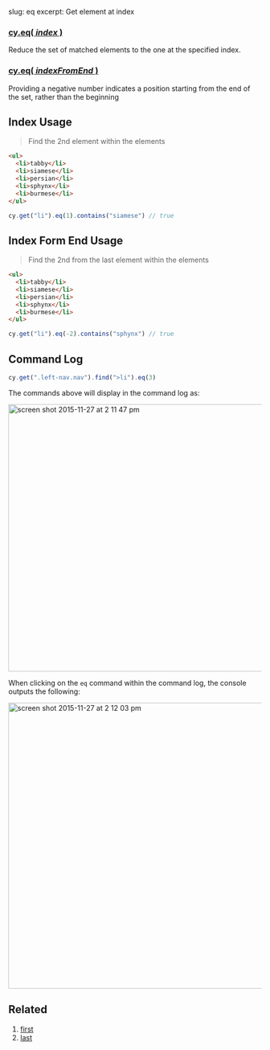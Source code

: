 slug: eq
excerpt: Get element at index

### [cy.eq( *index* )](#index-usage)

Reduce the set of matched elements to the one at the specified index.

### [cy.eq( *indexFromEnd* )](#index-from-end-usage)
Providing a negative number indicates a position starting from the end of the set, rather than the beginning

## Index Usage

> Find the 2nd element within the elements

```html
<ul>
  <li>tabby</li>
  <li>siamese</li>
  <li>persian</li>
  <li>sphynx</li>
  <li>burmese</li>
</ul>
```

```javascript
cy.get("li").eq(1).contains("siamese") // true
```

## Index Form End Usage
> Find the 2nd from the last element within the elements

```html
<ul>
  <li>tabby</li>
  <li>siamese</li>
  <li>persian</li>
  <li>sphynx</li>
  <li>burmese</li>
</ul>
```

```javascript
cy.get("li").eq(-2).contains("sphynx") // true
```

## Command Log

```javascript
cy.get(".left-nav.nav").find(">li").eq(3)
```

The commands above will display in the command log as:

<img width="532" alt="screen shot 2015-11-27 at 2 11 47 pm" src="https://cloud.githubusercontent.com/assets/1271364/11447231/e225e1f2-9510-11e5-8615-4a5b42ef71c1.png">

When clicking on the `eq` command within the command log, the console outputs the following:

<img width="569" alt="screen shot 2015-11-27 at 2 12 03 pm" src="https://cloud.githubusercontent.com/assets/1271364/11447234/e594ce52-9510-11e5-8794-712a7dbeae55.png">

## Related
1. [first](http://on.cypress.io/api/first)
2. [last](http://on.cypress.io/api/last)